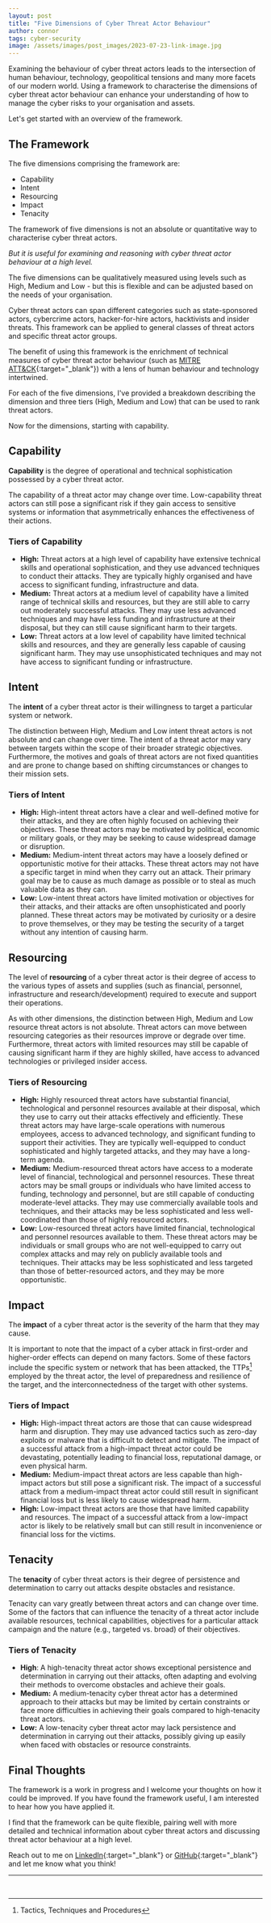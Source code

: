 ```yaml
---
layout: post
title: "Five Dimensions of Cyber Threat Actor Behaviour"
author: connor
tags: cyber-security
image: /assets/images/post_images/2023-07-23-link-image.jpg
---
```


Examining the behaviour of cyber threat actors leads to the intersection of human behaviour, technology, geopolitical tensions and many more facets of our modern world. Using a framework to characterise the dimensions of cyber threat actor behaviour can enhance your understanding of how to manage the cyber risks to your organisation and assets.

Let's get started with an overview of the framework.

## The Framework

The five dimensions comprising the framework are:
- Capability
- Intent
- Resourcing
- Impact
- Tenacity

The framework of five dimensions is not an absolute or quantitative way to characterise cyber threat actors.

*But it is useful for examining and reasoning with cyber threat actor behaviour at a high level.*

The five dimensions can be qualitatively measured using levels such as High, Medium and Low - but this is flexible and can be adjusted based on the needs of your organisation.

Cyber threat actors can span different categories such as state-sponsored actors, cybercrime actors, hacker-for-hire actors, hacktivists and insider threats. This framework can be applied to general classes of threat actors and specific threat actor groups.

The benefit of using this framework is the enrichment of technical measures of cyber threat actor behaviour (such as [MITRE ATT&CK][mitre-attack-url]{:target="_blank"}) with a lens of human behaviour and technology intertwined.

For each of the five dimensions, I've provided a breakdown describing the dimension and three tiers (High, Medium and Low) that can be used to rank threat actors.

Now for the dimensions, starting with capability.

## Capability

**Capability** is the degree of operational and technical sophistication possessed by a cyber threat actor.

The capability of a threat actor may change over time. Low-capability threat actors can still pose a significant risk if they gain access to sensitive systems or information that asymmetrically enhances the effectiveness of their actions.

### Tiers of Capability

- **High:** Threat actors at a high level of capability have extensive technical skills and operational sophistication, and they use advanced techniques to conduct their attacks. They are typically highly organised and have access to significant funding, infrastructure and data.
- **Medium:** Threat actors at a medium level of capability have a limited range of technical skills and resources, but they are still able to carry out moderately successful attacks. They may use less advanced techniques and may have less funding and infrastructure at their disposal, but they can still cause significant harm to their targets.
- **Low:** Threat actors at a low level of capability have limited technical skills and resources, and they are generally less capable of causing significant harm. They may use unsophisticated techniques and may not have access to significant funding or infrastructure.

## Intent

The **intent** of a cyber threat actor is their willingness to target a particular system or network.

The distinction between High, Medium and Low intent threat actors is not absolute and can change over time. The intent of a threat actor may vary between targets within the scope of their broader strategic objectives. Furthermore, the motives and goals of threat actors are not fixed quantities and are prone to change based on shifting circumstances or changes to their mission sets.

### Tiers of Intent

- **High:** High-intent threat actors have a clear and well-defined motive for their attacks, and they are often highly focused on achieving their objectives. These threat actors may be motivated by political, economic or military goals, or they may be seeking to cause widespread damage or disruption.
- **Medium:** Medium-intent threat actors may have a loosely defined or opportunistic motive for their attacks. These threat actors may not have a specific target in mind when they carry out an attack. Their primary goal may be to cause as much damage as possible or to steal as much valuable data as they can.
- **Low:** Low-intent threat actors have limited motivation or objectives for their attacks, and their attacks are often unsophisticated and poorly planned. These threat actors may be motivated by curiosity or a desire to prove themselves, or they may be testing the security of a target without any intention of causing harm.

## Resourcing

The level of **resourcing** of a cyber threat actor is their degree of access to the various types of assets and supplies (such as financial, personnel, infrastructure and research/development) required to execute and support their operations.

As with other dimensions, the distinction between High, Medium and Low resource threat actors is not absolute. Threat actors can move between resourcing categories as their resources improve or degrade over time. Furthermore, threat actors with limited resources may still be capable of causing significant harm if they are highly skilled, have access to advanced technologies or privileged insider access.

### Tiers of Resourcing

- **High:** Highly resourced threat actors have substantial financial, technological and personnel resources available at their disposal, which they use to carry out their attacks effectively and efficiently. These threat actors may have large-scale operations with numerous employees, access to advanced technology, and significant funding to support their activities. They are typically well-equipped to conduct sophisticated and highly targeted attacks, and they may have a long-term agenda.
- **Medium:** Medium-resourced threat actors have access to a moderate level of financial, technological and personnel resources. These threat actors may be small groups or individuals who have limited access to funding, technology and personnel, but are still capable of conducting moderate-level attacks. They may use commercially available tools and techniques, and their attacks may be less sophisticated and less well-coordinated than those of highly resourced actors.
- **Low:** Low-resourced threat actors have limited financial, technological and personnel resources available to them. These threat actors may be individuals or small groups who are not well-equipped to carry out complex attacks and may rely on publicly available tools and techniques. Their attacks may be less sophisticated and less targeted than those of better-resourced actors, and they may be more opportunistic.

## Impact

The **impact** of a cyber threat actor is the severity of the harm that they may cause.

It is important to note that the impact of a cyber attack in first-order and higher-order effects can depend on many factors. Some of these factors include the specific system or network that has been attacked, the TTPs[^1] employed by the threat actor, the level of preparedness and resilience of the target, and the interconnectedness of the target with other systems.

### Tiers of Impact
- **High:** High-impact threat actors are those that can cause widespread harm and disruption. They may use advanced tactics such as zero-day exploits or malware that is difficult to detect and mitigate. The impact of a successful attack from a high-impact threat actor could be devastating, potentially leading to financial loss, reputational damage, or even physical harm.
- **Medium:** Medium-impact threat actors are less capable than high-impact actors but still pose a significant risk. The impact of a successful attack from a medium-impact threat actor could still result in significant financial loss but is less likely to cause widespread harm.
- **High:** Low-impact threat actors are those that have limited capability and resources. The impact of a successful attack from a low-impact actor is likely to be relatively small but can still result in inconvenience or financial loss for the victims.

## Tenacity

The **tenacity** of cyber threat actors is their degree of persistence and determination to carry out attacks despite obstacles and resistance.

Tenacity can vary greatly between threat actors and can change over time. Some of the factors that can influence the tenacity of a threat actor include available resources, technical capabilities, objectives for a particular attack campaign and the nature (e.g., targeted vs. broad) of their objectives.

### Tiers of Tenacity

- **High**: A high-tenacity threat actor shows exceptional persistence and determination in carrying out their attacks, often adapting and evolving their methods to overcome obstacles and achieve their goals.
- **Medium:** A medium-tenacity cyber threat actor has a determined approach to their attacks but may be limited by certain constraints or face more difficulties in achieving their goals compared to high-tenacity threat actors.
- **Low:** A low-tenacity cyber threat actor may lack persistence and determination in carrying out their attacks, possibly giving up easily when faced with obstacles or resource constraints.

## Final Thoughts

The framework is a work in progress and I welcome your thoughts on how it could be improved. If you have found the framework useful, I am interested to hear how you have applied it. 

I find that the framework can be quite flexible, pairing well with more detailed and technical information about cyber threat actors and discussing threat actor behaviour at a high level.

Reach out to me on [LinkedIn][my-linkedin-url]{:target="_blank"} or [GitHub][my-github-url]{:target="_blank"} and let me know what you think!

---
<br/>

[^1]: Tactics, Techniques and Procedures

[my-github-url]: https://github.com/cmooneycollett/cmooneycollett.github.io
[my-linkedin-url]: http://www.linkedin.com/comm/mynetwork/discovery-see-all?usecase=PEOPLE_FOLLOWS&followMember=connor-mooney-collett
[mitre-attack-url]: https://attack.mitre.org/
